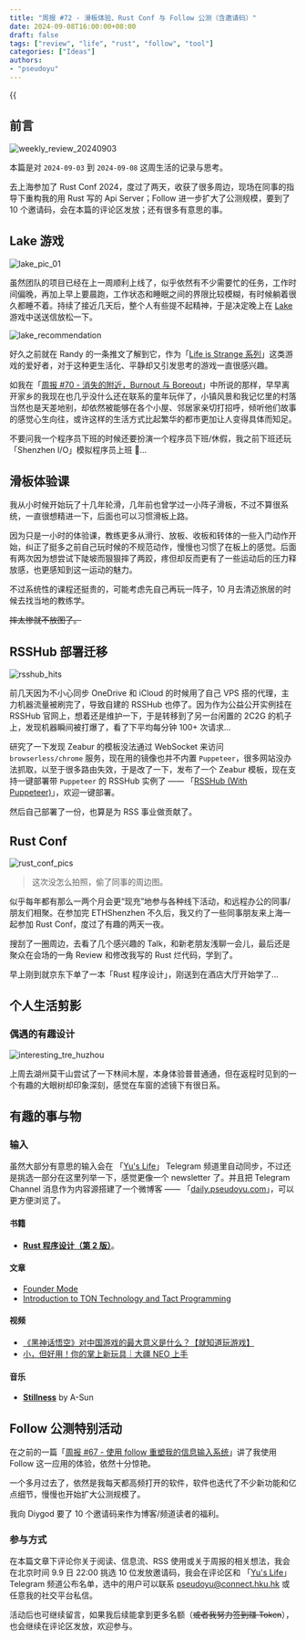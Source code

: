 ```yaml
---
title: "周报 #72 - 滑板体验、Rust Conf 与 Follow 公测（含邀请码）"
date: 2024-09-08T16:00:00+08:00
draft: false
tags: ["review", "life", "rust", "follow", "tool"]
categories: ["Ideas"]
authors:
- "pseudoyu"
---
```


{{<audio src="audios/photograph.mp3" caption="《Photograph - Ed Sheeran》" >}}

## 前言

![weekly_review_20240903](https://image.pseudoyu.com/images/weekly_review_20240903.png)

本篇是对 `2024-09-03` 到 `2024-09-08` 这周生活的记录与思考。

去上海参加了 Rust Conf 2024，度过了两天，收获了很多周边，现场在同事的指导下重构我的用 Rust 写的 Api Server；Follow 进一步扩大了公测规模，要到了 10 个邀请码，会在本篇的评论区发放；还有很多有意思的事。

## Lake 游戏

![lake_pic_01](https://image.pseudoyu.com/images/lake_pic_01.jpg)

虽然团队的项目已经在上一周顺利上线了，似乎依然有不少需要忙的任务，工作时间偏晚，再加上早上要晨跑，工作状态和睡眠之间的界限比较模糊，有时候躺着很久都睡不着。持续了接近几天后，整个人有些提不起精神，于是决定晚上在 [Lake](https://store.steampowered.com/app/1118240/Lake/) 游戏中送送信放松一下。

![lake_recommendation](https://image.pseudoyu.com/images/lake_recommendation.jpg)

好久之前就在 Randy 的一条推文了解到它，作为「[Life is Strange 系列](https://store.steampowered.com/curator/36149206)」这类游戏的爱好者，对于这种更生活化、平静却又引发思考的游戏一直很感兴趣。

如我在「[周报 #70 - 消失的附近，Burnout 与 Boreout](https://www.pseudoyu.com/zh/2024/09/01/weekly_review_20240901/)」中所说的那样，早早离开家乡的我现在也几乎没什么还在联系的童年玩伴了，小镇风景和我记忆里的村落当然也是天差地别，却依然被能够在各个小屋、邻居家亲切打招呼，倾听他们故事的感觉心生向往，或许这样的生活方式比起繁华的都市更加让人变得具体而知足。

不要问我一个程序员下班的时候还要扮演一个程序员下班/休假，我之前下班还玩「Shenzhen I/O」模拟程序员上班 🤡...

## 滑板体验课

我从小时候开始玩了十几年轮滑，几年前也曾学过一小阵子滑板，不过不算很系统，一直很想精进一下，后面也可以习惯滑板上路。

因为只是一小时的体验课，教练更多从滑行、放板、收板和转体的一些入门动作开始，纠正了挺多之前自己玩时候的不规范动作，慢慢也习惯了在板上的感觉。后面有两次因为想尝试下陡坡而狠狠摔了两跤，疼但却反而更有了一些运动后的压力释放感，也更感知到这一运动的魅力。

不过系统性的课程还挺贵的，可能考虑先自己再玩一阵子，10 月去清迈旅居的时候去找当地的教练学。

~~摔太惨就不放图了。~~

## RSSHub 部署迁移

![rsshub_hits](https://image.pseudoyu.com/images/rsshub_hits.png)

前几天因为不小心同步 OneDrive 和 iCloud 的时候用了自己 VPS 搭的代理，主力机器流量被刷完了，导致自建的 RSSHub 也停了。因为作为公益公开实例挂在 RSSHub 官网上，想着还是维护一下，于是转移到了另一台闲置的 2C2G 的机子上，发现机器瞬间被打爆了，看了下平均每分钟 100+ 次请求...

研究了一下发现 Zeabur 的模板没法通过 WebSocket 来访问 `browserless/chrome` 服务，现在用的镜像也并不内置 `Puppeteer`，很多网站没办法抓取，以至于很多路由失效，于是改了一下，发布了一个 Zeabur 模板，现在支持一键部署带 `Puppeteer` 的 RSSHub 实例了 —— 「[RSSHub (With Puppeteer)](https://zeabur.com/templates/X46PTP?referralCode=pseudoyu)」，欢迎一键部署。

然后自己部署了一份，也算是为 RSS 事业做贡献了。

## Rust Conf

![rust_conf_pics](https://image.pseudoyu.com/images/rust_conf_pics.jpg)

> 这次没怎么拍照，偷了同事的周边图。

似乎每年都有那么一两个月会更“现充”地参与各种线下活动，和远程办公的同事/朋友们相聚。在参加完 ETHShenzhen 不久后，我又约了一些同事朋友来上海一起参加 Rust Conf，度过了有趣的两天一夜。

搜刮了一圈周边，去看了几个感兴趣的 Talk，和新老朋友浅聊一会儿，最后还是聚众在会场的一角 Review 和修改我写的 Rust 烂代码，学到了。

早上刚到就京东下单了一本「Rust 程序设计」，刚送到在酒店大厅开始学了...

## 个人生活剪影

### 偶遇的有趣设计

![interesting_tre_huzhou](https://image.pseudoyu.com/images/interesting_tre_huzhou.jpg)

上周去湖州莫干山尝试了一下林间木屋，本身体验普普通通，但在返程时见到的一个有趣的大眼树却印象深刻，感觉在车窗的滤镜下有很日系。

## 有趣的事与物

### 输入

虽然大部分有意思的输入会在 「[Yu's Life](https://t.me/pseudoyulife)」 Telegram 频道里自动同步，不过还是挑选一部分在这里列举一下，感觉更像一个 newsletter 了。并且把 Telegram Channel 消息作为内容源搭建了一个微博客 —— 「[daily.pseudoyu.com](https://daily.pseudoyu.com/)」，可以更方便浏览了。

#### 书籍

- [**Rust 程序设计（第 2 版）**](https://book.douban.com/subject/36547630/)。

#### 文章

- [Founder Mode](https://paulgraham.com/foundermode.html)
- [Introduction to TON Technology and Tact Programming](https://blog.laisky.com/p/ton-tact/)

#### 视频

- [《黑神话悟空》对中国游戏的最大意义是什么？【就知道玩游戏】](https://www.bilibili.com/video/BV1fnHReYEok)
- [小，但好用！你的掌上新玩具｜大疆 NEO 上手](https://www.bilibili.com/video/BV1DpH2eFEcB)

#### 音乐

- [**Stillness**](https://open.spotify.com/track/0kyErLRQKL8DXVP3rSqA4e) by A-Sun

## Follow 公测特别活动

在之前的一篇「[周报 #67 - 使用 follow 重塑我的信息输入系统](https://www.pseudoyu.com/zh/2024/08/05/weekly_review_20240805/)」讲了我使用 Follow 这一应用的体验，依然十分惊艳。

一个多月过去了，依然是我每天都高频打开的软件，软件也迭代了不少新功能和亿点细节，慢慢也开始扩大公测规模了。

我向 Diygod 要了 10 个邀请码来作为博客/频道读者的福利。

### 参与方式

在本篇文章下评论你关于阅读、信息流、RSS 使用或关于周报的相关想法，我会在北京时间 9.9 日 22:00 挑选 10 位发放邀请码，我会在评论区和 「[Yu's Life](https://t.me/pseudoyulife)」 Telegram 频道公布名单，选中的用户可以联系 [pseudoyu@connect.hku.hk](mailto:pseudoyu@connect.hku.hk) 或任意我的社交平台私信。

活动后也可继续留言，如果我后续能拿到更多名额（~~或者我努力签到赚 Token~~），也会继续在评论区发放，欢迎参与。
